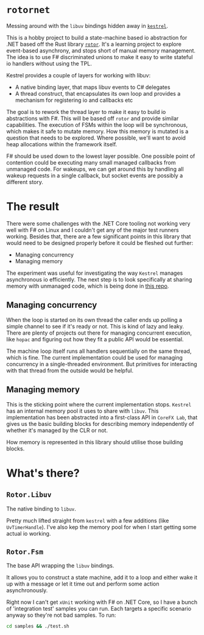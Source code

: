 # `rotornet`

Messing around with the `libuv` bindings hidden away in [`kestrel`](https://github.com/aspnet/KestrelHttpServer).

This is a hobby project to build a state-machine based io abstraction for .NET based off the Rust library [`rotor`](https://github.com/tailhook/rotor). It's a learning project to explore event-based asynchrony, and stops short of manual memory management. The idea is to use F# discriminated unions to make it easy to write stateful io handlers without using the TPL.

Kestrel provides a couple of layers for working with libuv:

- A native binding layer, that maps libuv events to C# delegates
- A thread construct, that encapsulates its own loop and provides a mechanism for registering io and callbacks etc

The goal is to rework the thread layer to make it easy to build io abstractions with F#. This will be based off `rotor` and provide similar capabilities. The execution of FSMs within the loop will be synchronous, which makes it safe to mutate memory. How this memory is mutated is a question that needs to be explored. Where possible, we'll want to avoid heap allocations within the framework itself.

F# should be used down to the lowest layer possible. One possible point of contention could be executing many small managed callbacks from unmanaged code. For wakeups, we can get around this by handling all wakeup requests in a single callback, but socket
events are possibly a different story.

# The result

There were some challenges with the .NET Core tooling not working very well with F# on Linux and I couldn't get any of the major test runners working. Besides that, there are a few significant points in this library that would need to be designed properly before it could be fleshed out further:

- Managing concurrency
- Managing memory

The experiment was useful for investigating the way `Kestrel` manages asynchronous io efficiently. The next step is to look specifically at sharing memory with unmanaged code, which is being done in [this repo](https://github.com/KodrAus/csharp-rust).

## Managing concurrency

When the loop is started on its own thread the caller ends up polling a simple channel to see if it's ready or not. This is kind of lazy and leaky. There are plenty of projects out there for managing concurrent execution, like `hopac` and figuring out how they fit a public API would be essential.

The machine loop itself runs all handlers sequentially on the same thread, which is fine. The current implementation could be used for managing concurrency in a single-threaded environment. But primitives for interacting with that thread from the outside would be helpful.

## Managing memory

This is the sticking point where the current implementation stops. `Kestrel` has an internal memory pool it uses to share with `libuv`. This implementation has been abstracted into a first-class API in `CoreFX Lab`, that gives us the basic building blocks for describing memory independently of whether it's managed by the CLR or not.

How memory is represented in this library should utilise those building blocks.

# What's there?

## `Rotor.Libuv`

The native binding to `libuv`.

Pretty much lifted straight from `kestrel` with a few additions (like `UvTimerHandle`). I've also kep the memory pool for when I start getting some actual io working.

## `Rotor.Fsm`

The base API wrapping the `libuv` bindings.

It allows you to construct a state machine, add it to a loop and either wake it up with a message or let it time out
and perform some action asynchronously.

Right now I can't get `xUnit` working with F# on .NET Core, so I have a bunch of 'integration test'
samples you can run. Each targets a specific scenario anyway so they're not bad samples.
To run:

```sh
cd samples && ./test.sh
```
